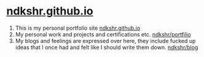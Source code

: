 # [ndkshr.github.io](https://ndkshr.github.io)

1. This is my personal portfolio site [ndkshr.github.io](https://ndkshr.github.io)
2. My personal work and projects and certifications etc. [ndkshr/portfilio](https://ndkshr.github.io/portfolio)
3. My blogs and feelings are expressed over here, they include fucked up ideas that I once had and felt like I should write them down. [ndkshr/blog](https://ndkshr.wordpress.com)
